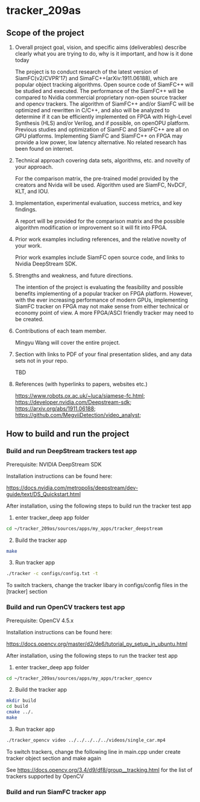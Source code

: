 # tracker_209as
## Scope of the project

1. Overall project goal, vision, and specific aims (deliverables) describe clearly what you are trying to do, why is it important, and how is it done today

    The project is to conduct research of the latest version of SiamFC(v2/CVPR'17) and SimaFC++(arXiv:1911.06188), which are popular object tracking algorithms. Open source code of SiamFC++ will be studied and executed. The performance of the SiamFC++ will be compared to Nvidia commercial proprietary non-open source tracker and opencv trackers. The algorithm of SiamFC++ and/or SiamFC will be optimized and rewritten in C/C++, and also will be analyzed to determine if it can be efficiently implemented on FPGA with High-Level Synthesis (HLS) and/or Verilog, and if possible, on openOPU platform. Previous studies and optimization of SiamFC and SiamFC++ are all on GPU platforms. Implementing SiamFC and SiamFC++ on FPGA may provide a low power, low latency alternative. No related research has been found on internet.

1. Technical approach covering data sets, algorithms, etc. and novelty of your approach.

    For the comparison matrix, the pre-trained model provided by the creators and Nvida will be used. 
Algorithm used are SiamFC, NvDCF, KLT, and IOU.

1. Implementation, experimental evaluation, success metrics, and key findings.

    A report will be provided for the comparison matrix and the possible algorithm modification or improvement so it will fit into FPGA. 

1. Prior work examples including references, and the relative novelty of your work.

    Prior work examples include SiamFC open source code, and links to Nvidia DeepStream SDK.

1. Strengths and weakness, and future directions.

    The intention of the project is evaluating the feasibility and possible benefits implementing of a popular tracker on FPGA platform. However, with the ever increasing performance of modern GPUs, implementing SiamFC tracker on FPGA may not make sense from either technical or economy point of view. A more FPGA/ASCI friendly tracker may need to be created.

1. Contributions of each team member.

    Mingyu Wang will cover the entire project.

1. Section with links to PDF of your final presentation slides, and any data sets not in your repo.

    TBD

1. References (with hyperlinks to papers, websites etc.)

    https://www.robots.ox.ac.uk/~luca/siamese-fc.html;    
    https://developer.nvidia.com/Deepstream-sdk;    
    https://arxiv.org/abs/1911.06188;    
    https://github.com/MegviiDetection/video_analyst;

## How to build and run the project

### Build and run DeepStream trackers test app
Prerequisite: NVIDIA DeepStream SDK

Installation instructions can be found here: 

https://docs.nvidia.com/metropolis/deepstream/dev-guide/text/DS_Quickstart.html

After installation, using the following steps to build run the tracker test app

1. enter tracker_deep app folder
```Bash
cd ~/tracker_209as/sources/apps/my_apps/tracker_deepstream
```
2. Build the tracker app
```Bash
make
```
3. Run tracker app
```Bash
./tracker -c configs/config.txt -t
```

To switch trackers, change the tracker libary in configs/config files in the [tracker] section
### Build and run OpenCV trackers test app
Prerequisite: OpenCV 4.5.x

Installation instructions can be found here: 

https://docs.opencv.org/master/d2/de6/tutorial_py_setup_in_ubuntu.html 

After installation, using the following steps to run the tracker test app

1. enter tracker_deep app folder
```Bash
cd ~/tracker_209as/sources/apps/my_apps/tracker_opencv
```
2. Build the tracker app
```Bash
mkdir build
cd build
cmake ../.
make
```
3. Run tracker app
```Bash
./tracker_opencv video ../../../../../videos/single_car.mp4
```
To switch trackers, change the following line in main.cpp under create tracker object section and make again

See https://docs.opencv.org/3.4/d9/df8/group__tracking.html for the list of trackers supported by OpenCV

### Build and run SiamFC tracker app